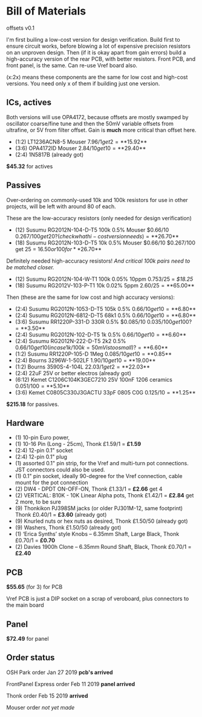 # Bill of Materials

offsets v0.1

I'm first builing a low-cost version for design verification. Build first to ensure circuit works, before blowing a lot of expensive precision resistors on an unproven design. Then (if it is okay apart from gain errors) build a high-accuracy version of the rear PCB, with better resistors.  Front PCB, and front panel, is the same. Can re-use Vref board also.

(x:2x) means these components are the same for low cost and high-cost versions. You need only x of them if building just one version.

## ICs, actives

Both versions will use OPA4172, because offsets are mostly swamped by oscillator coarse/fine tune and then the 50mV variable offsets from ultrafine, or 5V from filter offset. Gain is **much** more critical than offset here.

- (1:2) LT1236ACN8-5 Mouser $7.96/1 get 2 = **$15.92**
- (3:6) OPA4172ID Mouser $2.84/10 get 10 = **$29.40**
- (2:4) 1N5817B (already got)

**$45.32** for actives

## Passives

Over-ordering on commonly-used 10k and 100k resistors for use in other projects, will be left with around 80 of each.

These are the low-accuracy resistors (only needed for design verification)

- (12) Susumu RG2012N-104-D-T5 100k 0.5% Mouser $0.66/10 $0.267/100 get 20? (check what hi-cost version needs) = **$26.70**
- (18) Susumu RG2012N-103-D-T5 10k 0.5% Mouser $0.66/10 $0.267/100 get 25 = $16.50 or 100 for **$26.70**

Definitely needed high-accuracy resistors! *And critical 100k pairs need to be matched closer.*

- (12) Susumu RG2012N-104-W-T1 100k 0.05%  10ppm 0.753/25 = *$18.25*
- (18) Susumu RG2012V-103-P-T1 10k 0.02% 5ppm $2.60/25 = **$65.00**

Then (these are the same for low cost and high accuracy versions):

- (2:4) Susumu RG2012N-1053-D-T5 105k 0.5% $0.66/10 get 10 = **$6.80**
- (2:4) Susumu RG2012N-6812-D-T5 68k1 0.5% $0.66/10 get 10 = **$6.80**
- (3:6) Susumu RR1220P-331-D 330R 0.5% $0.085/10 $0.035/100 get 100? = **$3.50**
- (2:4) Susumu RG2012N-102-D-T5  1k 0.5% $0.66/10 get 10 = **$6.60**
- (2:4) Susumu RG2012N-222-D-T5   2k2 0.5% $0.66/10 get 10 (in case 1k/100k = 50mV is too small)? = **$6.60**
- (1:2) Susumu RR1220P-105-D 1Meg $0.085/10 get 10 = **$0.85**
- (2:4) Bourns 3296W-1-502LF $1.90/10 get 10 = **$19.00**
- (1:2) Bourns 3590S-4-104L  $22.03/1 get 2 = **$22.03**
- (2:4) 22uF 25V or better electros (already got)
- (6:12) Kemet C1206C104K3GEC7210 25V 100nF 1206 ceramics $0.051/100 = **$5.10**
- (3:6) Kemet C0805C330J3GACTU 33pF 0805 C0G $0.125/10 = **$1.25**

**$215.18** for passives.

## Hardware

- (1) 10-pin Euro power,
- (1) 10-16 Pin (Long - 25cm), Thonk £1.59/1 = **£1.59**
- (2:4) 12-pin 0.1" socket
- (2:4) 12-pin 0.1" plug
- (1) assorted 0.1" pin strip, for the Vref and multi-turn pot connections. JST connectors could also be used.
- (1) 0.1" pin socket, ideally 90-degree for the Vref connection, cable mount for the pot connection
- (2) DW4 - DPDT ON-OFF-ON, Thonk £1.33/1 = **£2.66** get 4
- (2) VERTICAL: B10K - 10K Linear Alpha pots, Thonk £1.42/1 = **£2.84** get 2 more, to be sure
- (9) Thonkikon PJ398SM jacks (or older PJ301M-12, same footprint) Thonk £0.40/1 =  **£3.60** (already got)
- (9) Knurled nuts or hex nuts as desired, Thonk £1.50/50 (already got)
- (9) Washers, Thonk £1.50/50 (already got)
- (1) ‘Erica Synths’ style Knobs – 6.35mm Shaft, Large Black, Thonk £0.70/1 = **£0.70**
- (2) Davies 1900h Clone – 6.35mm Round Shaft, Black, Thonk £0.70/1 = **£2.40**

## PCB

**$55.65** (for 3) for PCB

Vref PCB is just a DIP socket on a scrap of veroboard, plus connectors to the main board

## Panel

**$72.49** for panel

## Order status

OSH Park order Jan 27 2019 **pcb's arrived**

FrontPanel Express order Feb 11 2019 **panel arrived**

Thonk order Feb 15 2019 **arrived**

Mouser order _not yet made_
